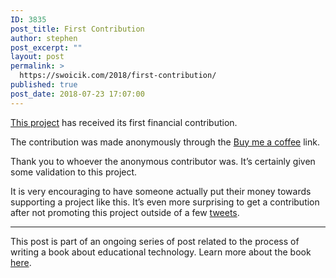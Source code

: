 ```yaml
---
ID: 3835
post_title: First Contribution
author: stephen
post_excerpt: ""
layout: post
permalink: >
  https://swoicik.com/2018/first-contribution/
published: true
post_date: 2018-07-23 17:07:00
---
```

<a href="/cyod">This project</a> has received its first financial contribution.

The contribution was made anonymously through the <a href="https://buymeacoffee.com/swoicik">Buy me a coffee</a> link.

Thank you to whoever the anonymous contributor was. It’s certainly given some validation to this project.

It is very encouraging to have someone actually put their money towards supporting a project like this. It’s even more surprising to get a contribution after not promoting this project outside of a few <a href="https://twitter.com/swoicik">tweets</a>.

<hr>

This post is part of an ongoing series of post related to the process of writing a book about educational technology. Learn more about the book <a href="https://swoicik.com/cyod/">here</a>.